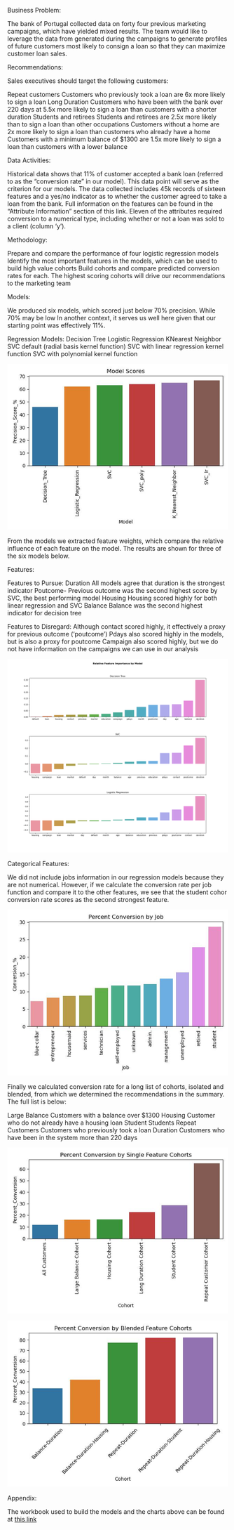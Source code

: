 
Business Problem:

The bank of Portugal collected data on forty four previous marketing campaigns, which have yielded mixed results.  The team would like to leverage the data from generated during the campaigns to generate profiles of future customers most likely to consign a loan so that they can maximize customer loan sales.

Recommendations:


Sales executives should target the following customers:

Repeat customers
Customers who previously took a loan are 6x more likely to sign a loan
Long Duration
Customers who have been with the bank over 220 days at 5.5x more likely to sign a loan than customers with a shorter duration
Students and retirees
Students and retirees are 2.5x more likely than  to sign a loan than other occupations
Customers without a home are 2x more likely to sign a loan than customers who already have a home
Customers with a minimum balance of $1300 are 1.5x more likely to sign a loan than customers with a lower balance


Data Activities:

Historical data shows that 11% of customer accepted a bank loan (referred to as the “conversion rate” in our model).  This data point will serve as the criterion for our models.
The data collected includes 45k records of sixteen features and a yes/no indicator as to  whether the customer agreed to take a loan from the bank.  Full information on the features can be found in the “Attribute Information” section of this link.
Eleven of the attributes required conversion to a numerical type, including whether or not a loan was sold to a client (column ‘y’).   

Methodology:

Prepare and compare the performance of four logistic regression models
Identify the most important features in the models, which can be used to build high value cohorts
Build cohorts and compare predicted conversion rates for each.  The highest scoring cohorts will drive our recommendations to the marketing team

Models:

We produced six models, which scored just below 70% precision.  While 70% may be low
In another context, it serves us well here given that our starting point was effectively 11%.

Regression Models:
Decision Tree
Logistic Regression
KNearest Neighbor
SVC default (radial basis kernel function)
SVC with linear regression kernel function
SVC with polynomial kernel function 

![alt text](https://github.com/JOSHUAGITBERG/bank_loan_predictor/blob/main/images/Model_Scores.jpg)

From the models we extracted feature weights, which compare the relative influence of each feature on the model.  The results are shown for three of the six models below.  

Features:

Features to Pursue:
Duration
All models agree that duration is the strongest indicator
Poutcome-
Previous outcome was the second highest score by SVC, the best performing model
Housing
Housing scored highly for both linear regression and SVC
Balance
Balance was the second highest indicator for decision tree


Features to Disregard:
Although contact scored highly, it effectively a proxy for previous outcome (‘poutcome’)
Pdays also scored highly in the models, but is also a proxy for poutcome
Campaign also scored highly, but we do not have information on the campaigns we can use in our analysis

![alt text](https://github.com/JOSHUAGITBERG/bank_loan_predictor/blob/main/images/Relative_Feature_Importance.png) 


Categorical Features:

We did not include jobs information in our regression models because they are not numerical. 
However, if we calculate the conversion rate per job function and compare it to the other
features, we see that the student cohor conversion rate scores as the second strongest 
feature. 

![alt text](https://github.com/JOSHUAGITBERG/bank_loan_predictor/blob/main/images/Conversion_By_Job.jpg)  


Finally we calculated conversion rate for a long list of cohorts, isolated and blended, from which we determined the recommendations in the summary.  The full list is below:


Large Balance
Customers with a balance over $1300
Housing
Customer who do not already have a housing loan
Student
Students
Repeat Customers
Customers who previously took a loan
Duration
Customers who have been in the system more than 220 days

![alt text](https://github.com/JOSHUAGITBERG/bank_loan_predictor/blob/main/images/Conversion_By_Cohort.jpg)

![alt text](https://github.com/JOSHUAGITBERG/bank_loan_predictor/blob/main/images/Conversion_By_Blended_Cohort.jpg)


Appendix:

The workbook used to build the models and the charts above can be found at [this link](https://github.com/JOSHUAGITBERG/bank_loan_predictor/blob/main/bank_load_predictor_workbook.ipynb)


